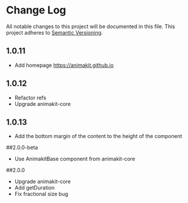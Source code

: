 # Change Log
All notable changes to this project will be documented in this file.
This project adheres to [Semantic Versioning](http://semver.org/).

## 1.0.11
* Add homepage https://animakit.github.io

## 1.0.12
* Refactor refs
* Upgrade animakit-core

## 1.0.13
* Add the bottom margin of the content to the height of the component

##2.0.0-beta
* Use AnimakitBase component from animakit-core

##2.0.0
* Upgrade animakit-core
* Add getDuration
* Fix fractional size bug
